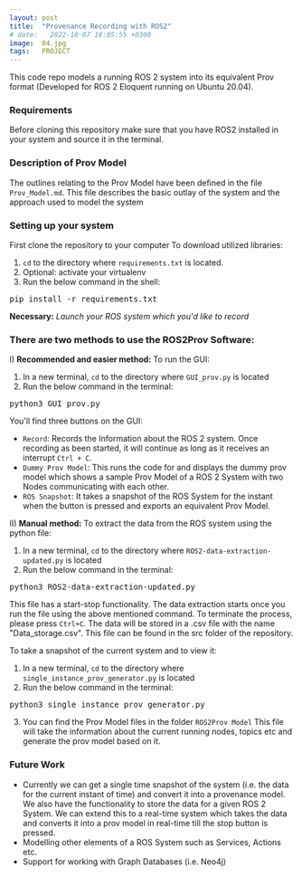 ```yaml
---
layout: post
title:  "Provenance Recording with ROS2"
# date:   2022-10-07 18:05:55 +0300
image:  04.jpg
tags:   PROJECT
---
```


This code repo models a running ROS 2 system into its equivalent Prov format (Developed for ROS 2 Eloquent running on Ubuntu 20.04).

### Requirements
Before cloning this repository make sure that you have ROS2 installed in your system and source it in the terminal.

### Description of Prov Model
The outlines relating to the Prov Model have been defined in the file `Prov_Model.md`. This file describes the basic outlay of the system and the approach used to model the system

### Setting up your system
First clone the repository to your computer
To download utilized libraries:<br>
1) `cd` to the directory where `requirements.txt` is located.
2) Optional: activate your virtualenv
3) Run the below command in the shell:
<pre>
pip install -r requirements.txt
</pre>

**Necessary:** *Launch your ROS system which you'd like to record*<br>

### There are two methods to use the ROS2Prov Software:

I) **Recommended and easier method:**
To run the GUI:<br>
1) In a new terminal, `cd` to the directory where `GUI_prov.py` is located
2) Run the below command in the terminal:
<pre>
python3 GUI_prov.py
</pre>
You'll find three buttons on the GUI:
- `Record`: Records the Information about the ROS 2 system. Once recording as been started, it will continue as long as it receives an interrupt `Ctrl + C`.
- `Dummy Prov Model`: This runs the code for and displays the dummy prov model which shows a sample Prov Model of a ROS 2 System with two Nodes communicating with each other.
- `ROS Snapshot`: It takes a snapshot of the ROS System for the instant when the button is pressed and exports an equivalent Prov Model. 

II) **Manual method:**
To extract the data from the ROS system using the python file: <br>
1) In a new terminal, `cd` to the directory where `ROS2-data-extraction-updated.py` is located
2) Run the below command in the terminal:
<pre>
python3 ROS2-data-extraction-updated.py
</pre>
This file has a start-stop functionality. The data extraction starts once you run the file using the above mentioned command. To terminate the process, please press `Ctrl+C`. The data will be stored in a .csv file with the name "Data_storage.csv". This file can be found in the src folder of the repository.

To take a snapshot of the current system and to view it: <br>
1) In a new terminal, `cd` to the directory where `single_instance_prov_generator.py` is located
2) Run the below command in the terminal:
<pre>
python3 single_instance_prov_generator.py
</pre>
3) You can find the Prov Model files in the folder `ROS2Prov Model`
This file will take the information about the current running nodes, topics etc and generate the prov model based on it.



### Future Work
- Currently we can get a single time snapshot of the system (i.e. the data for the current instant of time) and convert it into a provenance model. We also have the functionality to store the data for a given ROS 2 System. We can extend this to a real-time system which takes the data and converts it into a prov model in real-time till the stop button is pressed.
- Modelling other elements of a ROS System such as Services, Actions etc.
- Support for working with Graph Databases (i.e. Neo4j)
